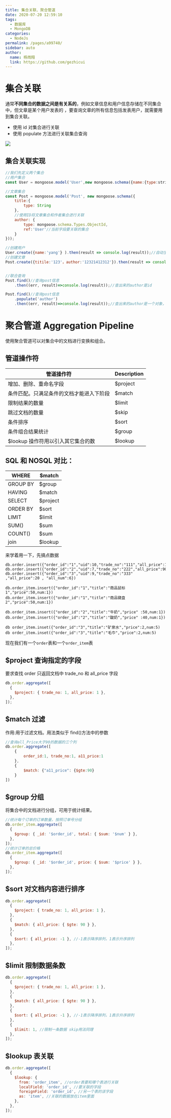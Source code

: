 ```yaml
---
title: 集合关联、聚合管道
date: 2020-07-20 12:59:10
tags:
  - 数据库
  - MongoDB
categories:
  - NodeJs
permalink: /pages/a99740/
sidebar: auto
author:
  name: 杨雨翔
  link: https://github.com/gezhicui
---
```


# 集合关联

通常**不同集合的数据之间是有关系的**，例如文章信息和用户信息存储在不同集合中，但文章是某个用户发表的
，要查询文章的所有信息包括发表用户，就需要用到集合关联。

- 使用 id 对集合进行关联
- 使用 populate 方法进行关联集合查询

![](https://yangblogimg.oss-cn-hangzhou.aliyuncs.com/blogImg/集合关联.png)

## 集合关联实现

```js
//我们先定义两个集合
//用户集合
const User = mongoose.model('User',new mongoose.schema({name:{type:string )}));//我们之前是单独给集合规则赋给一个对象，但其实可以直接写在里面

//文章集合
const Post = mongoose.model('Post', new mongoose.schema({
    title:{
        type: String
    },
    //使用ID将文章集合和作者集合进行关联
    author: {
        type: mongoose.schema.Types.ObjectId,
        ref:'User'//当前字段要关联的集合
    }
}));

//创建用户
User.create({name:'yang'} ).then(result => console.log(result));//自动生成id为12321412312
//创建文章
Post.create({titile:'123'，author:'12321412312'}).then(result => console.log(result));


//联合查询
Post.find()//查询post信息
    .then((err, result)=>console.log(result));//查出来的author是id

Post.find()//查询post信息
    .populate('author')
    .then((err, result)=>console.log(result));//查出来的author是一个对象，对象中是author的具体内容
```

# 聚合管道 Aggregation Pipeline

使用聚合管道可以对集合中的文档进行变换和组合。

## 管道操作符

| 管道操作符                               | Description |
| ---------------------------------------- | ----------- |
| 增加、删除、重命名字段                   | $project    |
| 条件匹配。只满足条件的文档才能进入下阶段 | $match      |
| 限制结果的数量                           | $limit      |
| 跳过文档的数量                           | $skip       |
| 条件排序                                 | $sort       |
| 条件组合结果统计                         | $group      |
| $lookup 操作符用以引入其它集合的数       | $lookup     |

## SQL 和 NOSQL 对比：

| WHERE    | $match   |
| -------- | -------- |
| GROUP BY | $group   |
| HAVING   | $match   |
| SELECT   | $project |
| ORDER BY | $sort    |
| LIMIT    | $limit   |
| SUM()    | $sum     |
| COUNT()  | $sum     |
| join     | $lookup  |

来学着用一下，先搞点数据

```
db.order.insert({"order_id":"1","uid":10,"trade_no":"111","all_price":100,"all_num":2})
db.order.insert({"order_id":"2","uid":7,"trade_no":"222","all_price":90,"all_num":2)
db.order.insert({"order_id":"3","uid":9,"trade_no":"333" ,"all_price":20 , "all_num":6})

db.order_item.insert({"order_id":"1","title":"商品鼠标1","price":50,num:1})
db.order_item.insert({"order_id":"1","title":"商品键盘2","price":50,num:1})

db.order_item.insert({"order_id":"2","title":"牛奶","price" :50,num:1})
db.order_item.insert({"order_id":"2","title":"酸奶","price" :40,num:1})

db order_item.inset({"order_id":"3","title":"矿泉水","price":2,num:5)
db order_item.inset({"order_id":"3","title":"毛巾","price":2,num:5)

```

现在我们有一个`order`表和一个`order_item`表

## $project 查询指定的字段

要求查找 order 只返回文档中 trade_no 和 all_price 字段

```js
db.order.aggregate([
  {
    $project: { trade_no: 1, all_price: 1 },
  },
]);
```

## $match 过滤

作用:用于过滤文档。用法类似于 find()方法中的参数

```js
//查询all_Price大于90的数据的三个列
db.order.aggregate([
    {
        order_id:1, trade_no:1, a11_price:1
    },
    {
        $match: {"a11_price": {$gte:90}
    }
])
```

## $group 分组

将集合中的文档进行分组，可用于统计结果。

```js
//统计每个订单的订单数量，按照订单号分组
db.order_item.aggregate([
  {
    $group: { _id: '$order_id', total: { $sum: '$num' } },
  },
]);
//统计订单的总价格
db.order_item.aggregate([
  {
    $group: { _id: '$order_id', price: { $sum: '$price' } },
  },
]);
```

## $sort 对文档内容进行排序

```js
db.order.aggregate([
  {
    $project: { trade_no: 1, all_price: 1 },
  },
  {
    $match: { all_price: { $gte: 90 } },
  },
  {
    $sort: { all_price: -1 }, //-1表示降序排列，1表示升序排列
  },
]);
```

## $limit 限制数据条数

```js
db.order.aggregate([
  {
    $project: { trade_no: 1, all_price: 1 },
  },
  {
    $match: { all_price: { $gte: 90 } },
  },
  {
    $sort: { all_price: -1 }, //-1表示降序排列，1表示升序排列
  },
  {
    $limit: 1, //限制一条数据 skip用法同理
  },
]);
```

## $lookup 表关联

```js
db.order.aggregate([
  {
    $lookup: {
      from: 'order_item', //order表要和哪个表进行关联
      localField: 'order_id', //要关联的字段
      foreignField: 'order_id', //另一个表的该字段
      as: 'item', //关联的数据放在item里面
    },
  },
]);
```
